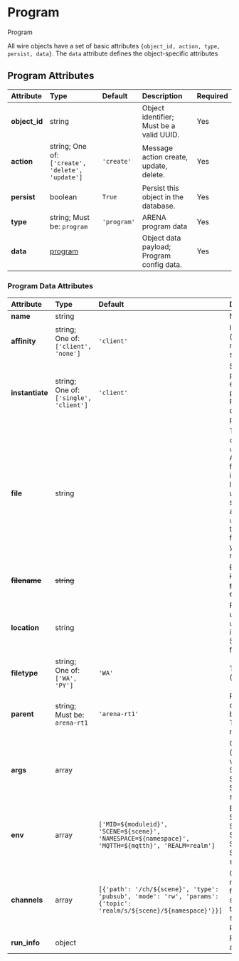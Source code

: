 
Program
=======


Program

All wire objects have a set of basic attributes ```{object_id, action, type, persist, data}```. The ```data``` attribute defines the object-specific attributes

Program Attributes
-------------------

|Attribute|Type|Default|Description|Required|
| :--- | :--- | :--- | :--- | :--- |
|**object_id**|string||Object identifier; Must be a valid UUID.|Yes|
|**action**|string; One of: ```['create', 'delete', 'update']```|```'create'```|Message action create, update, delete.|Yes|
|**persist**|boolean|```True```|Persist this object in the database.|Yes|
|**type**|string; Must be: ```program```|```'program'```|ARENA program data|Yes|
|**data**|[program](program)||Object data payload; Program config data.|Yes|

### Program Data Attributes

|Attribute|Type|Default|Description|Required|
| :--- | :--- | :--- | :--- | :--- |
|**name**|string||Name of the program.|Yes|
|**affinity**|string; One of: ```['client', 'none']```|```'client'```|Indicates the module affinity (client=client's runtime; none or empty=any suitable/available runtime).|No|
|**instantiate**|string; One of: ```['single', 'client']```|```'client'```|Single instance of the program (=single), or let every client create a program instance (=client). Per client instance will create new uuid for each program.|Yes|
|**file**|string||The path to a `.wasm` file (e.g. `counter.wasm`, `user1/counter.wasm`) in the ARENA filestore, starting from the location field indicated below. See location. Example: user1/py/counter/counter.py should have file: `counter.py` and location: `user1/py/counter`. Note that the runtime will download all files in parent folder (e.g. you can add a requirements.txt)|Yes|
|~~**filename**~~|~~string~~||~~DEPRECATED: data.filename is deprecated for type: program, use data.file and data.location instead.~~|~~No~~|
|**location**|string||Filestore path starting at user home; Example: `user1/hello` for a program inside folder `hello` of user1. Should, at least be the user filesore home folder.|Yes|
|**filetype**|string; One of: ```['WA', 'PY']```|```'WA'```|Type of the program (WA=WASM or PY=Python).|Yes|
|**parent**|string; Must be: ```arena-rt1```|```'arena-rt1'```|Request the orchestrator to deploy to this runtime (can be a runtime name or UUID); Temporarily must be arena-rt1.|Yes|
|**args**|array||Command-line arguments (passed in argv). Supports variables: ${scene}, ${mqtth}, ${userid}, ${username}, ${runtimeid}, ${moduleid}, ${query-string-key}.|No|
|**env**|array|```['MID=${moduleid}', 'SCENE=${scene}', 'NAMESPACE=${namespace}', 'MQTTH=${mqtth}', 'REALM=realm']```|Environment variables. Supports variables: ${scene}, ${namespace}, ${mqtth}, ${userid}, ${username}, ${runtimeid}, ${moduleid}, ${query-string-key}.|Yes|
|**channels**|array|```[{'path': '/ch/${scene}', 'type': 'pubsub', 'mode': 'rw', 'params': {'topic': 'realm/s/${scene}/${namespace}'}}]```|Channels describe files representing access to IO from pubsub and client sockets (possibly more in the future; currently only supported for WASM programs).|No|
|**run_info**|object||Program execution info, added at runtime.|No|
